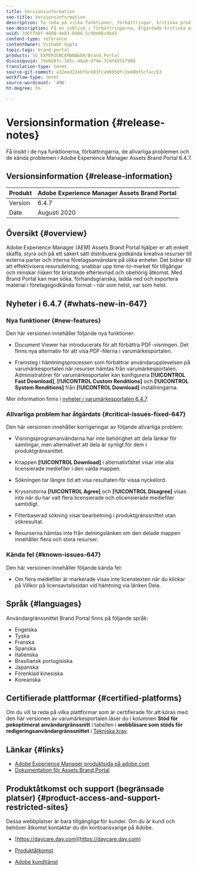 ```yaml
---
title: Versionsinformation
seo-title: Versionsinformation
description: Ta reda på vilka funktioner, förbättringar, kritiska problem och kända fel som har åtgärdats i Adobe Experience Manager Assets Brand Portal 6.4.7.
seo-description: Få en inblick i förbättringarna, åtgärdade kritiska problem och kända problem i Adobe Experience Manager Assets Brand Portal 6.4.7.
uuid: 3d6ffb6f-4608-4e83-8486-5c90e06cdb43
content-type: reference
contentOwner: Vishabh Gupta
topic-tags: brand-portal
products: SG_EXPERIENCEMANAGER/Brand_Portal
discoiquuid: 79ebb9fc-385c-48a8-979e-374f42517988
translation-type: tm+mt
source-git-commit: a32eed22ebfbc683fca96950fc2e08bf5cfaccb3
workflow-type: tm+mt
source-wordcount: '496'
ht-degree: 5%

---
```



# Versionsinformation {#release-notes}

Få insikt i de nya funktionerna, förbättringarna, de allvarliga problemen och de kända problemen i Adobe Experience Manager Assets Brand Portal 6.4.7.

## Versionsinformation {#release-information}

| Produkt | Adobe Experience Manager Assets Brand Portal |
|---|---|
| Version | 6.4.7 |
| Date | Augusti 2020 |

## Översikt {#overview}

Adobe Experience Manager (AEM) Assets Brand Portal hjälper er att enkelt skaffa, styra och på ett säkert sätt distribuera godkända kreativa resurser till externa parter och interna företagsanvändare på olika enheter. Det bidrar till att effektivisera resursdelning, snabbar upp time-to-market för tillgångar och minskar risken för bristande efterlevnad och obehörig åtkomst. Med Brand Portal kan man söka, förhandsgranska, ladda ned och exportera material i företagsgodkända format - när som helst, var som helst.

## Nyheter i 6.4.7 {#whats-new-in-647}

### Nya funktioner {#new-features}

Den här versionen innehåller följande nya funktioner:

* Document Viewer har introducerats för att förbättra PDF-visningen. Det finns nya alternativ för att visa PDF-filerna i varumärkesportalen.

<!--
* Download Settings configuration to configure asset download from Brand Portal. Fast download, custom renditions, and system renditions are the available configurations. 
-->

* Framsteg i hämtningsprocessen som förbättrar användarupplevelsen på varumärkesportalen när resurser hämtas från varumärkesportalen. Administratörer för varumärkesportaler kan konfigurera **[!UICONTROL Fast Download]**, **[!UICONTROL Custom Renditions]** och **[!UICONTROL System Renditions]** från **[!UICONTROL Download]** inställningarna.

Mer information finns i [nyheter i varumärkesportalen 6.4.7](whats-new.md).

### Allvarliga problem har åtgärdats {#critical-issues-fixed-647}

Den här versionen innehåller korrigeringar av följande allvarliga problem:

* Visningsprogramanvändarna har inte behörighet att dela länkar för samlingar, men alternativet att dela är synligt för dem i produktgränssnittet.

* Knappen **[!UICONTROL Download]** i alternativfältet visar inte alla licensierade mediefiler i den valda mappen.

* Sökningen tar längre tid att visa resultaten för vissa nyckelord.

* Kryssrutorna **[!UICONTROL Agree]** och **[!UICONTROL Disagree]** visas inte när du har valt flera licensierade och olicensierade mediefiler samtidigt.

* Filterbaserad sökning visar bearbetning i produktgränssnittet utan sökresultat.

* Resurserna hämtas inte från delningslänken om den delade mappen innehåller flera och stora resurser.


### Kända fel {#known-issues-647}

Den här versionen innehåller följande kända fel:

* Om flera mediefiler är markerade visas inte licenstexten när du klickar på Villkor på licensavtalssidan vid hämtning via länken Dela.



## Språk {#languages}

Användargränssnittet Brand Portal finns på följande språk:

* Engelska
* Tyska
* Franska
* Spanska
* Italienska
* Brasiliansk portugisiska
* Japanska
* Förenklad kinesiska
* Koreanska

## Certifierade plattformar {#certified-platforms}

Om du vill ta reda på vilka plattformar som är certifierade för att köras med den här versionen av varumärkesportalen läser du i kolumnen **Stöd för pekoptimerat användargränssnitt** i tabellen i **webbläsare som stöds för redigeringsanvändargränssnittet** i [Tekniska krav](https://helpx.adobe.com/experience-manager/6-4/sites/deploying/using/technical-requirements.html).

## Länkar {#links}

* [Adobe Experience Manager produktsida på adobe.com](http://www.adobe.com/in/marketing-cloud/experience-manager.html)
* [Dokumentation för Assets Brand Portal](https://helpx.adobe.com/se/experience-manager/brand-portal/user-guide.html)

## Produktåtkomst och support (begränsade platser) {#product-access-and-support-restricted-sites}

Dessa webbplatser är bara tillgängliga för kunder. Om du är kund och behöver åtkomst kontaktar du din kontoansvarige på Adobe.

* [https://daycare.day.com](https://daycare.day.com)

* [Produktåtkomst](https://login.marketing.adobe.com)

* [Adobe kundtjänst](https://helpx.adobe.com/contact.html)
